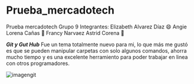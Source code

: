 # Prueba_mercadotech
Prueba mercadotech Grupo 9
Integrantes: Elizabeth Alvarez Díaz :smile:
Angie Lorena Cañas :rofl:
Francy Narvaez 
Astrid Corena :slightly_smiling_face:

***Git y Gut Hub***
Fue un tema totalmente nuevo para mi, lo que más me gustó es que se pueden manipular carpetas con solo algunos comandos, ahorra mucho tiempo y es una excelente herramiento para poder trabajar en linea con otros programadores.

![imagengit](https://diaztecnologia.com/wp-content/uploads/2022/03/git-hub.jpg)
